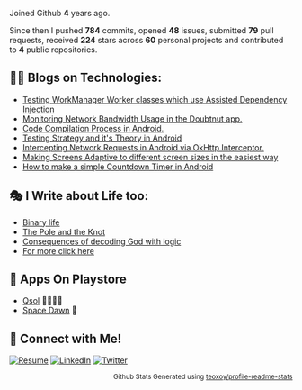 Joined Github **4** years ago.

Since then I pushed **784** commits, opened **48** issues, submitted **79** pull requests, received **224** stars across **60** personal projects and contributed to **4** public repositories.

## 🧑‍💻 Blogs on Technologies:

- [Testing WorkManager Worker classes which use Assisted Dependency Injection](https://medium.com/@raghavaggarwal776/testing-workmanager-worker-classes-which-use-assisted-dependency-injection-5862d59f0494)
- [Monitoring Network Bandwidth Usage in the Doubtnut app.](https://medium.com/doubtnut/monitoring-network-bandwidth-usage-in-the-doubtnut-app-40d4aba0cf7d)
- [Code Compilation Process in Android.](https://avidraghav.hashnode.dev/code-compilation-process-in-android)
- [Testing Strategy and it's Theory in Android](https://avidraghav.hashnode.dev/testing-strategy-and-its-theory-in-android-1)
- [Intercepting Network Requests in Android via OkHttp Interceptor.](https://avidraghav.hashnode.dev/intercepting-network-requests-in-android-via-okhttp-interceptor)
- [Making Screens Adaptive to different screen sizes in the easiest way](https://medium.com/@raghavaggarwal776/making-screens-adaptive-to-different-screen-sizes-in-the-most-easy-way-fb3081175680)
- [How to make a simple Countdown Timer in Android](https://medium.com/@raghavaggarwal776/how-to-make-a-simple-countdown-timer-in-android-bfb5bf6f3399)

## 🎭 I Write about Life too:

- [Binary life](http://rv01thoughts.blogspot.com/2020/04/binary-life-doesnt-exist.html)
- [The Pole and the Knot](http://rv01thoughts.blogspot.com/2020/02/the-pole-and-knot.html)
- [Consequences of decoding God with logic](http://rv01thoughts.blogspot.com/2019/03/consequences-of-decoding-god-with-logic.html)
- [For more click here](http://rv01thoughts.blogspot.com/)

## 📱 Apps On Playstore

- [Qsol](https://play.google.com/store/apps/details?id=com.application.kurukshetrauniversitypapers)  👩‍🎓:man_student:
- [Space Dawn](https://play.google.com/store/apps/details?id=com.raghav.spacedawn)  🚀

## 🔗 Connect with Me!

[![Resume](https://img.shields.io/badge/-Resume-black?style=for-the-badge&logo=Android&logoColor=white)](https://drive.google.com/file/d/17mgNT9z1m7sx4Rg5cV-i_RhlO0QRiGhN/view?usp=sharing)
[![LinkedIn](https://img.shields.io/badge/-LinkedIn-blue?style=for-the-badge&logo=Linkedin&logoColor=white)](https://www.linkedin.com/in/avidraghav/)
[![Twitter](https://img.shields.io/badge/-Twitter-blue?style=for-the-badge&logo=twitter&logoColor=white)](https://twitter.com/avidRaghav)
<!-- [![Website](https://img.shields.io/badge/-Website-green?style=for-the-badge&logo=googlechrome&logoColor=white)](https://avidraghav.netlify.app/) -->



<p align="right"><sub>Github Stats Generated using <a href="https://github.com/marketplace/actions/profile-readme-stats">teoxoy/profile-readme-stats</a>
